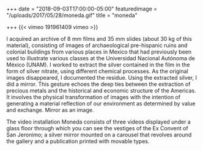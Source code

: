 +++
date = "2018-09-03T17:00:00-05:00"
featuredimage = "/uploads/2017/05/28/moneda.gif"
title = "moneda"

+++
{{< vimeo 191961409 vimeo >}}

I acquired an archive of 8 mm films and 35 mm slides (about 30 kg of this material), consisting of images of archaeological pre-hispanic ruins and colonial buildings from various places in Mexico that had previously been used to illustrate various classes at the Universidad Nacional Autónoma de México (UNAM). I worked to extract the silver contained in the film in the form of silver nitrate, using different chemical processes. As the original images disappeared, I documented the residue. Using the extracted silver, I did a mirror. This gesture echoes the deep ties between the extraction of precious metals and the historical and economic structure of the Americas. It involves the physical transformation of images with the intention of generating a material reflection of our environment as determined by value and exchange. Mirror as an image.

The video installation Moneda consists of three videos displayed under a glass floor through which you can see the vestiges of the Ex Convent of San Jeronimo; a silver mirror mounted on a carousel that revolves around the gallery and a publication printed with movable types.